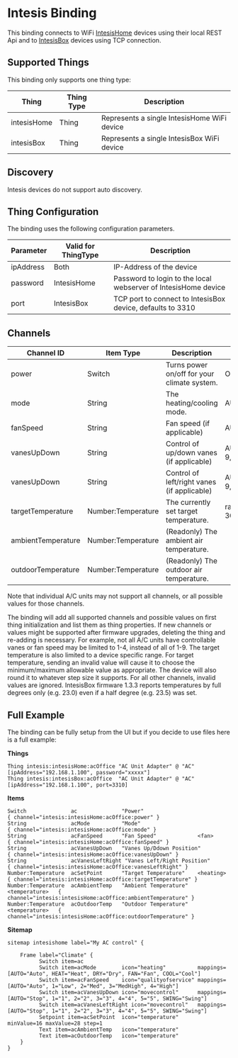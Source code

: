 # Intesis Binding

This binding connects to WiFi [IntesisHome](http://www.intesishome.com/) devices using their local REST Api and to [IntesisBox](https://www.intesis.com/products/ac-interfaces/wifi-gateways) devices using TCP connection.


## Supported Things

This binding only supports one thing type:

| Thing       | Thing Type | Description                                 |
|-------------|------------|---------------------------------------------|
| intesisHome | Thing      | Represents a single IntesisHome WiFi device |
| intesisBox  | Thing      | Represents a single IntesisBox WiFi device  |

## Discovery

Intesis devices do not support auto discovery.

## Thing Configuration

The binding uses the following configuration parameters.

| Parameter | Valid for ThingType | Description                                                    |
|-----------|---------------------|----------------------------------------------------------------|
| ipAddress | Both                | IP-Address of the device                                       |
| password  | IntesisHome         | Password to login to the local webserver of IntesisHome device |
| port      | IntesisBox          | TCP port to connect to IntesisBox device, defaults to 3310     |


## Channels

| Channel ID         | Item Type          | Description                                 | Possible Values             |
|--------------------|--------------------|---------------------------------------------|-----------------------------|
| power              | Switch             | Turns power on/off for your climate system. | ON, OFF                     |
| mode               | String             | The heating/cooling mode.                   | AUTO,HEAT,DRY,FAN,COOL      |
| fanSpeed           | String             | Fan speed (if applicable)                   | AUTO,1-10                   |
| vanesUpDown        | String             | Control of up/down vanes (if applicable)    | AUTO,1-9,SWING,SWIRL,WIDE   |
| vanesUpDown        | String             | Control of left/right vanes (if applicable) | AUTO,1-9,SWING,SWIRL,WIDE   |
| targetTemperature  | Number:Temperature | The currently set target temperature.       | range between 18°C and 30°C |
| ambientTemperature | Number:Temperature | (Readonly) The ambient air temperature.     |                             |
| outdoorTemperature | Number:Temperature | (Readonly) The outdoor air temperature.     |                             |

Note that individual A/C units may not support all channels, or all possible values for those channels.

The binding will add all supported channels and possible values on first thing initialization and list them as thing properties.
If new channels or values might be supported after firmware upgrades, deleting the thing and re-adding is necessary.
For example, not all A/C units have controllable vanes or fan speed may be limited to 1-4, instead of all of 1-9.
The target temperature is also limited to a device specific range. For target temperature, sending an invalid value
will cause it to choose the minimum/maximum allowable value as appropriate. The device will also round it to
whatever step size it supports. For all other channels, invalid values are ignored.
IntesisBox firmware 1.3.3 reports temperatures by full degrees only (e.g. 23.0) even if a half degree (e.g. 23.5) was set.

## Full Example

The binding can be fully setup from the UI but if you decide to use files here is a full example:

**Things**

```
Thing intesis:intesisHome:acOffice "AC Unit Adapter" @ "AC" [ipAddress="192.168.1.100", password="xxxxx"]
Thing intesis:intesisBox:acOffice  "AC Unit Adapter" @ "AC" [ipAddress="192.168.1.100", port=3310]
```

**Items**

```intesishome.items
Switch              ac              "Power"                                 { channel="intesis:intesisHome:acOffice:power" }
String              acMode          "Mode"                                  { channel="intesis:intesisHome:acOffice:mode" }
String              acFanSpeed      "Fan Speed"             <fan>           { channel="intesis:intesisHome:acOffice:fanSpeed" }
String              acVanesUpDown   "Vanes Up/Ddown Position"               { channel="intesis:intesisHome:acOffice:vanesUpDown" }
String              acVanesLeftRight "Vanes Left/Right Position"            { channel="intesis:intesisHome:acOffice:vanesLeftRight" }
Number:Temperature  acSetPoint      "Target Temperature"    <heating>       { channel="intesis:intesisHome:acOffice:targetTemperature" }
Number:Temperature  acAmbientTemp   "Ambient Temperature"   <temperature>   { channel="intesis:intesisHome:acOffice:ambientTemperature" }
Number:Temperature  acOutdoorTemp   "Outdoor Temperature"   <temperature>   { channel="intesis:intesisHome:acOffice:outdoorTemperature" }
```

**Sitemap**

```intesisHome.sitemap
sitemap intesishome label="My AC control" {

    Frame label="Climate" {
          Switch item=ac
          Switch item=acMode        icon="heating"          mappings=[AUTO="Auto", HEAT="Heat", DRY="Dry", FAN="Fan", COOL="Cool"]
          Switch item=acFanSpeed    icon="qualityofservice" mappings=[AUTO="Auto", 1="Low", 2="Med", 3="MedHigh", 4="High"]
          Switch item=acVanesUpDown icon="movecontrol"      mappings=[AUTO="Stop", 1="1", 2="2", 3="3", 4="4", 5="5", SWING="Swing"]
          Switch item=acVanesLeftRight icon="movecontrol"   mappings=[AUTO="Stop", 1="1", 2="2", 3="3", 4="4", 5="5", SWING="Swing"]
          Setpoint item=acSetPoint  icon="temperature"      minValue=16 maxValue=28 step=1
          Text item=acAmbientTemp   icon="temperature" 
          Text item=acOutdoorTemp   icon="temperature" 
    }
}
```

